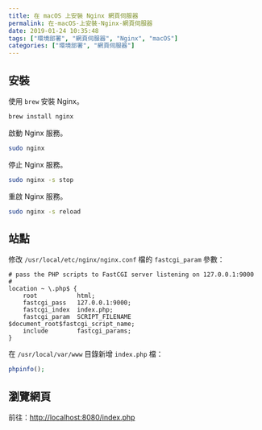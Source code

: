 ```yaml
---
title: 在 macOS 上安裝 Nginx 網頁伺服器
permalink: 在-macOS-上安裝-Nginx-網頁伺服器
date: 2019-01-24 10:35:48
tags: ["環境部署", "網頁伺服器", "Nginx", "macOS"]
categories: ["環境部署", "網頁伺服器"]
---
```


## 安裝

使用 `brew` 安裝 Nginx。

```BASH
brew install nginx
```

啟動 Nginx 服務。

```BASH
sudo nginx
```

停止 Nginx 服務。

```BASH
sudo nginx -s stop
```

重啟 Nginx 服務。

```BASH
sudo nginx -s reload
```

## 站點

修改 `/usr/local/etc/nginx/nginx.conf` 檔的 `fastcgi_param` 參數：

```CONF
# pass the PHP scripts to FastCGI server listening on 127.0.0.1:9000
#
location ~ \.php$ {
    root           html;
    fastcgi_pass   127.0.0.1:9000;
    fastcgi_index  index.php;
    fastcgi_param  SCRIPT_FILENAME  $document_root$fastcgi_script_name;
    include        fastcgi_params;
}
```

在 `/usr/local/var/www` 目錄新增 `index.php` 檔：

```PHP
phpinfo();
```

## 瀏覽網頁

前往：<http://localhost:8080/index.php>

